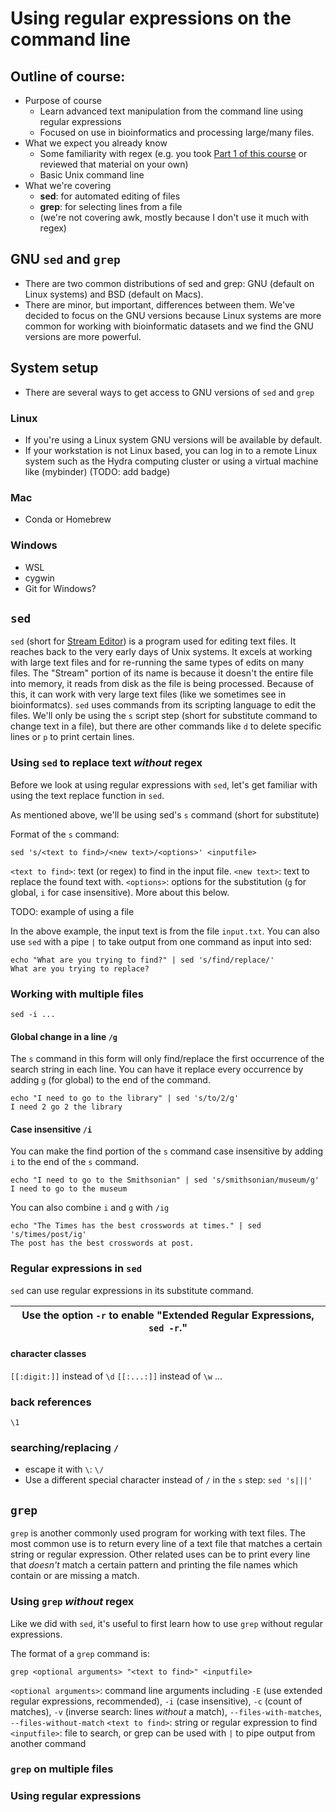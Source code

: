 # Using regular expressions on the command line

## Outline of course:

- Purpose of course
  - Learn advanced text manipulation from the command line using regular expressions
  - Focused on use in bioinformatics and processing large/many files.
- What we expect you already know
  - Some familiarity with regex (e.g. you took [Part 1 of this course](https://github.com/SmithsonianWorkshops/HydraResources/blob/master/Regular_Expressions.md) or reviewed that material on your own)
  - Basic Unix command line
- What we're covering
  - **sed**: for automated editing of files
  - **grep**: for selecting lines from a file
  - (we're not covering awk, mostly because I don't use it much with regex)


## GNU `sed` and `grep`

  - There are two common distributions of sed and grep: GNU (default on Linux systems) and BSD (default on Macs).
  - There are minor, but important, differences between them. We've decided to focus on the GNU versions because Linux systems are more common for working with bioinformatic datasets and we find the GNU versions are more powerful.

## System setup
  - There are several ways to get access to GNU versions of `sed` and `grep`

### Linux
  - If you're using a Linux system GNU versions will be available by default.
  - If your workstation is not Linux based, you can log in to a remote Linux system such as the Hydra computing cluster or using a virtual machine like (mybinder) (TODO: add badge)

### Mac
  - Conda or Homebrew

### Windows
  - WSL
  - cygwin
  - Git for Windows?

## `sed`

`sed` (short for [Stream Editor](https://en.wikipedia.org/wiki/Sed)) is a program used for editing text files. It reaches back to the very early days of Unix systems. It excels at working with large text files and for re-running the same types of edits on many files. The "Stream" portion of its name is because it doesn't the entire file into memory, it reads from disk as the file is being processed. Because of this, it can work with very large text files (like we sometimes see in bioinformatcs). `sed` uses commands from its scripting language to edit the files. We'll only be using the `s` script step (short for substitute command to change text in a file), but there are other commands like `d` to delete specific lines or `p` to print certain lines.

### Using `sed` to replace text *without* regex

Before we look at using regular expressions with `sed`, let's get familiar with using the text replace function in `sed`.

As mentioned above, we'll be using sed's `s` command (short for substitute)

Format of the `s` command:

```
sed 's/<text to find>/<new text>/<options>' <inputfile>
```

`<text to find>`: text (or regex) to find in the input file.
`<new text>`: text to replace the found text with.
`<options>`: options for the substitution (`g` for global, `i` for case insensitive). More about this below.


TODO: example of using a file

In the above example, the input text is from the file `input.txt`. You can also use `sed` with a pipe `|`  to take output from one command as input into sed:

```
echo "What are you trying to find?" | sed 's/find/replace/'
What are you trying to replace?
```

### Working with multiple files

`sed -i ...`

#### Global change in a line `/g`
The `s` command in this form will only find/replace the first occurrence of the search string in each line. You can have it replace every occurrence by adding `g` (for global) to the end of the command.

```
echo "I need to go to the library" | sed 's/to/2/g'
I need 2 go 2 the library
```

#### Case insensitive `/i`
You can make the find portion of the `s` command case insensitive by adding `i` to the end of the `s` command.

```
echo "I need to go to the Smithsonian" | sed 's/smithsonian/museum/g'
I need to go to the museum
```

You can also combine `i` and `g` with `/ig`

```
echo "The Times has the best crosswords at times." | sed 's/times/post/ig'
The post has the best crosswords at post.
```

### Regular expressions in `sed`

`sed` can use regular expressions in its substitute command.

|Use the option `-r` to enable "Extended Regular Expressions, `sed -r`."
|---|


#### character classes

`[[:digit:]]` instead of `\d`
`[[:...:]]` instead of `\w`
...

### back references

`\1`

### searching/replacing `/`

- escape it with `\`: `\/`
- Use a different special character instead of `/` in the `s` step: `sed 's|||'`

## `grep`

`grep` is another commonly used program for working with text files. The most common use is to return every line of a text file that matches a certain string or regular expression. Other related uses can be to print every line that *doesn't* match a certain pattern and printing the file names which contain or are missing a match.

### Using `grep` *without* regex

Like we did with `sed`, it's useful to first learn how to use `grep` without regular expressions.

The format of a `grep` command is:

```
grep <optional arguments> "<text to find>" <inputfile>
```

`<optional arguments>`: command line arguments including `-E` (use extended regular expressions, recommended), `-i` (case insensitive), `-c` (count of matches), `-v` (inverse search: lines *without* a match), `--files-with-matches`, `--files-without-match`
`<text to find>`: string or regular expression to find
`<inputfile>`: file to search, or grep can be used with `|` to pipe output from another command

### `grep` on multiple files

### Using regular expressions
